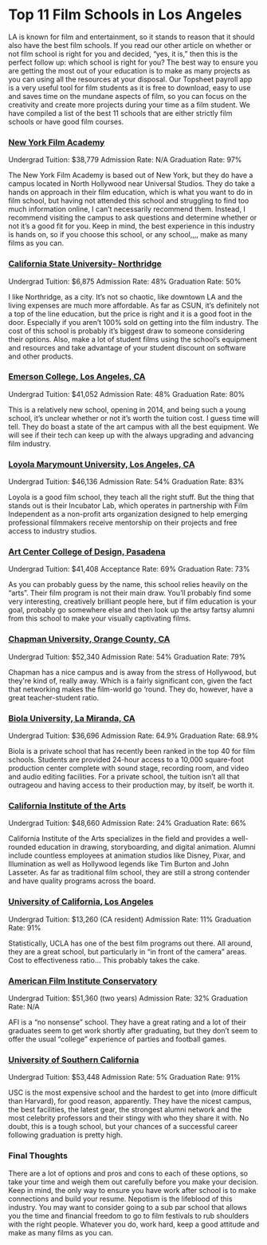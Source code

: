 # Top 11 Film Schools in Los Angeles

LA is known for film and entertainment, so it stands to reason that it should also have the best film schools. If you read our other article on whether or not film school is right for you and decided, “yes, it is,” then this is the perfect follow up: which school is right for you? The best way to ensure you are getting the most out of your education is to make as many projects as you can using all the resources at your disposal. Our Topsheet payroll app is a very useful tool for film students as it is free to download, easy to use and saves time on the mundane aspects of film, so you can focus on the creativity and create more projects during your time as a film student. We have compiled a list of the best 11 schools that are either strictly film schools or have good film courses.


### [New York Film Academy](https://www.nyfa.edu/los-angeles/)
Undergrad Tuition: $38,779
Admission Rate: N/A
Graduation Rate: 97%

The New York Film Academy is based out of New York, but they do have a campus located in North Hollywood near Universal Studios. They do take a hands on approach in their film education, which is what you want to do in film school, but having not attended this school and struggling to find too much information online, I can’t necessarily recommend them. Instead, I recommend visiting the campus to ask questions and determine whether or not it’s a good fit for you. Keep in mind, the best experience in this industry is hands on, so if you choose this school, or any school,,,, make as many films as you can.

### [California State University- Northridge](https://www.csun.edu/mike-curb-arts-media-communication/cinema-television-arts)
Undergrad Tuition: $6,875
Admission Rate: 48%
Graduation Rate: 50%

I like Northridge, as a city. It’s not so chaotic, like downtown LA and the living expenses are much more affordable. As far as CSUN, it’s definitely not a top of the line education, but the price is right and it is a good foot in the door. Especially if you aren’t 100% sold on getting into the film industry. The cost of this school is probably it’s biggest draw to someone considering their options. Also, make a lot of student films using the school’s equipment and resources and take advantage of your student discount on software and other products.


### [Emerson College, Los Angeles, CA](http://www2.emerson.edu/ela)
Undergrad Tuition: $41,052
Admission Rate: 48%
Graduation Rate: 80%


This is a relatively new school, opening in 2014, and being such a young school, it’s unclear whether or not it’s worth the tuition cost. I guess time will tell. They do boast a state of the art campus with all the best equipment. We will see if their tech can keep up with the always upgrading and advancing film industry. 

### [Loyola Marymount University, Los Angeles, CA](https://sftv.lmu.edu)
Undergrad Tuition: $46,136
Admission Rate: 54%
Graduation Rate: 83%


Loyola is a good film school, they teach all the right stuff. But the thing that stands out is their Incubator Lab, which operates in partnership with Film Independent as a non-profit arts organization designed to help emerging professional filmmakers receive mentorship on their projects and free access to industry studios. 

### [Art Center College of Design, Pasadena](http://www.artcenter.edu/academics/undergraduate-degrees/film/overview.html)
Undergrad Tuition: $41,408
Acceptance Rate: 69%
Graduation Rate: 73%

As you can probably guess by the name, this school relies heavily on the “arts”. Their film program is not their main draw. You’ll probably find some very interesting, creatively brilliant people here, but if film education is your goal, probably go somewhere else and then look up the artsy fartsy alumni from this school to make your visually captivating films. 

### [Chapman University, Orange County, CA](https://www.chapman.edu/campus-services/career-professional-development/explore/film-production.aspx)
Undergrad Tuition: $52,340
Admission Rate: 54%
Graduation Rate: 79%

Chapman has a nice campus and is away from the stress of Hollywood, but they're kind of, really away. Which is a fairly significant con, given the fact that networking makes the film-world go ‘round. They do, however, have a great teacher-student ratio.

### [Biola University, La Miranda, CA](https://www.biola.edu/film)
Undergrad Tuition: $36,696
Admission Rate: 64.9%
Graduation Rate: 68.9%

Biola is a private school that has recently been ranked in the top 40 for film schools. Students are provided 24-hour access to a 10,000 square-foot production center complete with sound stage, recording room, and video and audio editing facilities. For a private school, the tuition isn’t all that outrageou and having access to their production may, by itself, be worth it.

### [California Institute of the Arts](https://calarts.edu)
Undergrad Tuition: $48,660
Admission Rate: 24%
Graduation Rate: 66%

California Institute of the Arts specializes in the field and provides a well-rounded education in drawing, storyboarding, and digital animation. Alumni include countless employees at animation studios like Disney, Pixar, and Illumination as well as Hollywood legends like Tim Burton and John Lasseter. As far as traditional film school, they are still a strong contender and have quality programs across the board.

### [University of California, Los Angeles](http://www.tft.ucla.edu)
Undergrad Tuition: $13,260 (CA resident)
Admission Rate: 11%
Graduation Rate: 91%

Statistically, UCLA has one of the best film programs out there. All around, they are a great school, but particularly in “in front of the camera” areas. Cost to effectiveness ratio… This probably takes the cake.

### [American Film Institute Conservatory](https://conservatory.afi.com)
Undergrad Tuition: $51,360 (two years)
Admission Rate: 32%
Graduation Rate: N/A

AFI is a “no nonsense” school. They have a great rating and a lot of their graduates seem to get work shortly after graduating, but they don’t seem to offer the usual “college” experience of parties and football games. 

### [University of Southern California](https://cinema.usc.edu)
Undergrad Tuition: $53,448
Admission Rate: 5%
Graduation Rate: 91%

USC is the most expensive school and the hardest to get into (more difficult than Harvard), for good reason, apparently. They have the nicest campus, the best facilities, the latest gear, the strongest alumni network and the most celebrity professors and their stingy with who they share it with. No doubt, this is a tough school, but your chances of a successful career following graduation is pretty high.

### Final Thoughts
There are a lot of options and pros and cons to each of these options, so take your time and weigh them out carefully before you make your decision. Keep in mind, the only way to ensure you have work after school is to make connections and build your resume. Nepotism is the lifeblood of this industry. You may want to consider going to a sub par school that allows you the time and financial freedom to go to film festivals to rub shoulders with the right people. Whatever you do, work hard, keep a good attitude and make as many films as you can.
